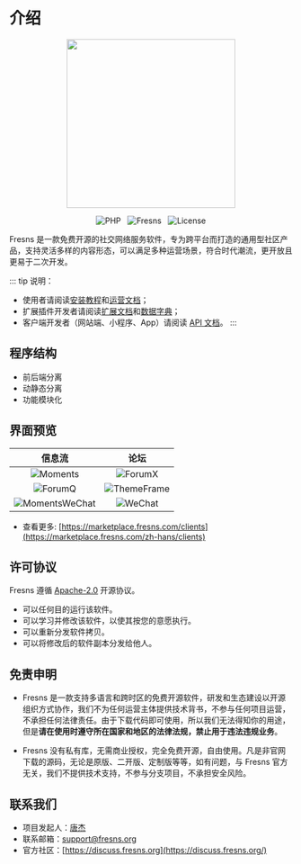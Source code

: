 # 介绍

<p align="center"><img src="https://assets.fresns.com/images/logos/fresns.png" width="300"></p>

<p align="center">
<img src="https://img.shields.io/packagist/dependency-v/fresns/fresns/php" alt="PHP" style="display:inline;">
<img src="https://img.shields.io/github/v/release/fresns/fresns?color=orange" alt="Fresns" style="display:inline;margin:0 8px;">
<img src="https://img.shields.io/github/license/fresns/fresns" alt="License" style="display:inline;">
</p>

Fresns 是一款免费开源的社交网络服务软件，专为跨平台而打造的通用型社区产品，支持灵活多样的内容形态，可以满足多种运营场景，符合时代潮流，更开放且更易于二次开发。

::: tip 说明：
- 使用者请阅读[安装教程](install.md)和[运营文档](operating.md)；
- 扩展插件开发者请阅读[扩展文档](../extensions/)和[数据字典](../database/)；
- 客户端开发者（网站端、小程序、App）请阅读 [API 文档](../api/)。
:::

## 程序结构

- 前后端分离
- 动静态分离
- 功能模块化

## 界面预览

| 信息流 | 论坛 |
| :---: | :---: |
| ![Moments](https://assets.fresns.com/images/wikis/previews/Moments.png) | ![ForumX](https://assets.fresns.com/images/wikis/previews/ForumX.png) |
| ![ForumQ](https://assets.fresns.com/images/wikis/previews/ForumQ.png) | ![ThemeFrame](https://assets.fresns.com/images/wikis/previews/ThemeFrame.png) |
| ![MomentsWeChat](https://assets.fresns.com/images/wikis/previews/MomentsWeChat-square.png) | ![WeChat](https://assets.fresns.com/images/wikis/previews/WeChat-square.png) |

- 查看更多: [https://marketplace.fresns.com/clients](https://marketplace.fresns.com/zh-hans/clients)

## 许可协议

Fresns 遵循 [Apache-2.0](https://github.com/fresns/fresns/blob/main/LICENSE) 开源协议。

- 可以任何目的运行该软件。
- 可以学习并修改该软件，以使其按您的意愿执行。
- 可以重新分发软件拷贝。
- 可以将修改后的软件副本分发给他人。

## 免责申明

- Fresns 是一款支持多语言和跨时区的免费开源软件，研发和生态建设以开源组织方式协作，我们不为任何运营主体提供技术背书，不参与任何项目运营，不承担任何法律责任。由于下载代码即可使用，所以我们无法得知你的用途，但是**请在使用时遵守所在国家和地区的法律法规，禁止用于违法违规业务**。

- Fresns 没有私有库，无需商业授权，完全免费开源，自由使用。凡是非官网下载的源码，无论是原版、二开版、定制版等等，如有问题，与 Fresns 官方无关，我们不提供技术支持，不参与分支项目，不承担安全风险。

## 联系我们

- 项目发起人：[唐杰](https://tangjie.me/about)
- 联系邮箱：[support@fresns.org](mailto:support@fresns.org)
- 官方社区：[https://discuss.fresns.org](https://discuss.fresns.org/)
